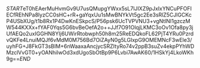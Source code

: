 $START$eT0hEAerMuHvmGv9U7usQMupgYWxx5sL7lJIXZ9pJxIxYNCuPFOFIECfREhNPa8lyzCC0sHC+rR+gaYqxUu1sMwBNYkVt5gc2Ee3sRlZ5CJlGCKcP4USbXUg/t1b8Rx1P4DwKnESkpcS/P56psk6UcTVPVNU3+vgNtlNI1gzczMW544KXXx+fYAF0Yqs5G6bvBeOefA2o++JJf7O91OlqjLKMC3oOv1Ofa8py3jUfAEQo2uxIGGHN8YIj6UWirRtobwph50h8m25ReEDQkoFL62PjT4YRu0PzrdvQKFe4LnuiMQJf6vMdM0M756Bd7OiZAyN0g5LGIxpG9OMEMNcF3wEle3/uyhFG+J8FkGT3sBIM+6nWaaxaAncjycSRZItyRo74v2ppB3suZv4ekpPYhWDMzclVvGT0+yOANhilwOd3xdUgoSbOtBp9P6Lvbi7AwAK60/1HSkYj4LkoWKh9g==$END$